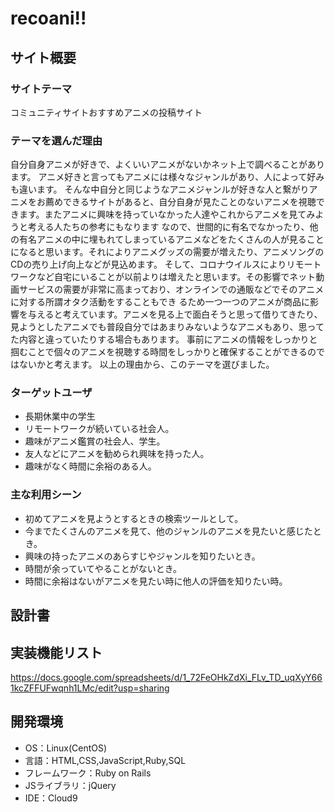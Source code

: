 # recoani!!

## サイト概要
### サイトテーマ
コミュニティサイトおすすめアニメの投稿サイト
### テーマを選んだ理由

自分自身アニメが好きで、よくいいアニメがないかネット上で調べることがあります。
アニメ好きと言ってもアニメには様々なジャンルがあり、人によって好みも違います。
そんな中自分と同じようなアニメジャンルが好きな人と繋がりアニメをお薦めできるサイトがあると、自分自身が見たことのないアニメを視聴できます。またアニメに興味を持っていなかった人達やこれからアニメを見てみようと考える人たちの参考にもなります
なので、世間的に有名でなかったり、他の有名アニメの中に埋もれてしまっているアニメなどをたくさんの人が見ることになると思います。それによりアニメグッズの需要が増えたり、アニメソングのCDの売り上げ向上などが見込めます。
そして、コロナウイルスによりリモートワークなど自宅にいることが以前よりは増えたと思います。その影響でネット動画サービスの需要が非常に高まっており、オンラインでの通販などでそのアニメに対する所謂オタク活動をすることもでき
るため一つ一つのアニメが商品に影響を与えると考えています。アニメを見る上で面白そうと思って借りてきたり、見ようとしたアニメでも普段自分ではあまりみないようなアニメもあり、思ってた内容と違っていたりする場合もあります。
事前にアニメの情報をしっかりと掴むことで個々のアニメを視聴する時間をしっかりと確保することができるのではないかと考えます。
以上の理由から、このテーマを選びました。
### ターゲットユーザ
- 長期休業中の学生
- リモートワークが続いている社会人。
- 趣味がアニメ鑑賞の社会人、学生。
- 友人などにアニメを勧められ興味を持った人。
- 趣味がなく時間に余裕のある人。

### 主な利用シーン
- 初めてアニメを見ようとするときの検索ツールとして。
- 今までたくさんのアニメを見て、他のジャンルのアニメを見たいと感じたとき。
- 興味の持ったアニメのあらすじやジャンルを知りたいとき。
- 時間が余っていてやることがないとき。
- 時間に余裕はないがアニメを見たい時に他人の評価を知りたい時。
## 設計書

## 実装機能リスト
https://docs.google.com/spreadsheets/d/1_72FeOHkZdXi_FLv_TD_uqXyY661kcZFFUFwqnh1LMc/edit?usp=sharing

## 開発環境
- OS：Linux(CentOS)
- 言語：HTML,CSS,JavaScript,Ruby,SQL
- フレームワーク：Ruby on Rails
- JSライブラリ：jQuery
- IDE：Cloud9


